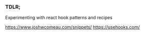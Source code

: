 ### TDLR;

Experimenting with react hook patterns and recipes

https://www.joshwcomeau.com/snippets/
https://usehooks.com/
